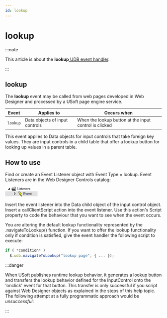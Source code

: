 ```yaml
---
id: lookup
---
```


# lookup




:::note

This article is about the **lookup**[ UDB event handler](/Web_and_app_UIs/UDB_Events).

:::

## **lookup**

The **lookup** event may be called from web pages developed in Web Designer and processed by a USoft page engine service.

|**Event**|**Applies to**|**Occurs when**|
|--------|--------|--------|
|`lookup`|Data objects of input controls|When the lookup button at the input control is clicked|



This event applies to Data objects for input controls that take foreign key values. They are input controls in a child table that offer a lookup button for looking up values in a parent table.

## How to use

Find or create an Event Listener object with Event Type = lookup. Event Listeners are in the Web Designer Controls catalog:

![](./assets/ff8672be-ff07-426e-ba7e-0ecf37444b63.png)

Insert the event listener into the Data child object of the input control object. Insert a callClientScript action into the event listener. Use this action's Script property to code the behaviour that you want to see when the event occurs.

You are altering the default lookup functionality represented by the .navigateToLookup() function. If you want to offer the lookup functionality only if condition is satisfied, give the event handler the following script to execute:

```js
if ( *condition* )
  $.udb.navigateToLookup("lookup page", { ... });
```


:::danger

When USoft publishes runtime lookup behavior, it generates a lookup button and transfers the lookup behavior defined for the InputControl onto the 'onclick' event for that button. This transfer is only successful if you script against Web Designer objects as explained in the steps of this help topic. The following attempt at a fully programmatic approach would be *unsuccessful*:

:::
